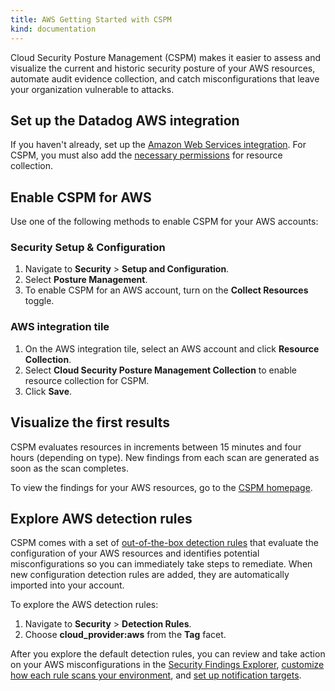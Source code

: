 ```yaml
---
title: AWS Getting Started with CSPM
kind: documentation
---
```


Cloud Security Posture Management (CSPM) makes it easier to assess and visualize the current and historic security posture of your AWS resources, automate audit evidence collection, and catch misconfigurations that leave your organization vulnerable to attacks.

## Set up the Datadog AWS integration

If you haven't already, set up the [Amazon Web Services integration][1]. For CSPM, you must also add the [necessary permissions][2] for resource collection.

## Enable CSPM for AWS

Use one of the following methods to enable CSPM for your AWS accounts:

### Security Setup & Configuration

1. Navigate to **Security** > **Setup and Configuration**.
2. Select **Posture Management**.
3. To enable CSPM for an AWS account, turn on the **Collect Resources** toggle.

### AWS integration tile

1. On the AWS integration tile, select an AWS account and click **Resource Collection**.
2. Select **Cloud Security Posture Management Collection** to enable resource collection for CSPM.
3. Click **Save**.

## Visualize the first results

CSPM evaluates resources in increments between 15 minutes and four hours (depending on type). New findings from each scan are generated as soon as the scan completes.

To view the findings for your AWS resources, go to the [CSPM homepage][7].

## Explore AWS detection rules

CSPM comes with a set of [out-of-the-box detection rules][3] that evaluate the configuration of your AWS resources and identifies potential misconfigurations so you can immediately take steps to remediate. When new configuration detection rules are added, they are automatically imported into your account.

To explore the AWS detection rules:

1. Navigate to **Security** > **Detection Rules**.
2. Choose **cloud_provider:aws** from the **Tag** facet.

After you explore the default detection rules, you can review and take action on your  AWS misconfigurations in the [Security Findings Explorer][6], [customize how each rule scans your environment][4], and [set up notification targets][5].

[1]: https://docs.datadoghq.com/integrations/amazon_web_services/
[2]: /integrations/amazon_web_services/?tab=roledelegation#cloud-security-posture-management
[3]: /security_platform/default_rules/#cat-posture-management-cloud
[4]: /security_platform/cspm/frameworks_and_benchmarks#customize-how-your-environment-is-scanned-by-each-rule
[5]: /security_platform/cspm/frameworks_and_benchmarks#set-notification-targets-for-detection-rules
[6]: https://app.datadoghq.com/security/compliance?time=now
[7]: https://app.datadoghq.com/security/compliance/homepage
